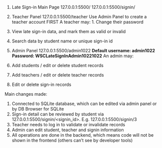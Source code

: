 1. Late Sign-in Main Page
127.0.0.1:5500/
127.0.0.1:5500/signin/<signinid>

2. Teacher Panel
127.0.0.1:5500/teacher
Use Admin Panel to create a teacher account FIRST
A teacher may: 1. Change their password
2. View late sign-in data, and mark them as valid or invalid
3. Search data by student name or unique sign-in id

3. Admin Panel
127.0.0.1:5500/admin1022
**Default username: admin1022
Password: WSCLateSignInAdmin10221022**
An admin may:
1. Add students / edit or delete student records
2. Add teachers / edit or delete teacher records
3. Edit or delete sign-in records

Main changes made:
1. Connected to SQLite database, which can be edited via admin panel or by DB Browser for SQLite
2. Sign-in detail can be reviewed by student via 127.0.0.1:5500/signin/<signin_id>. E.g. 127.0.0.1:5500/signin/3
3. Teacher needs to log in to validate or invalidate records
4. Admin can edit student, teacher and signin information
5. All operations are done in the backend, which means code will not be shown in the frontend (others can’t see by developer tools)


